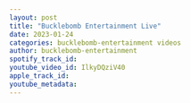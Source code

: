 ```yaml
---
layout: post
title: "Bucklebomb Entertainment Live"
date: 2023-01-24
categories: bucklebomb-entertainment videos
author: bucklebomb-entertainment
spotify_track_id: 
youtube_video_id: IlkyDQziV40
apple_track_id: 
youtube_metadata: 
---
```

